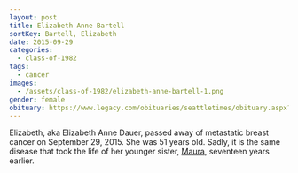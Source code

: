 ```yaml
---
layout: post
title: Elizabeth Anne Bartell
sortKey: Bartell, Elizabeth
date: 2015-09-29
categories:
  - class-of-1982
tags:
  - cancer
images:
  - /assets/class-of-1982/elizabeth-anne-bartell-1.png
gender: female
obituary: https://www.legacy.com/obituaries/seattletimes/obituary.aspx?pid=176079345
---
```


Elizabeth, aka Elizabeth Anne Dauer, passed away of metastatic breast cancer on September 29, 2015. She was 51 years old. Sadly, it is the same disease that took the life of her younger sister, [Maura](https://ihsmemorial.org/class-of-1985/maura-lucille-bartell/), seventeen years earlier.
